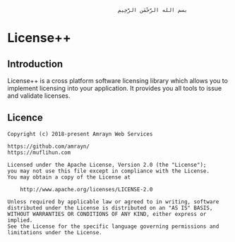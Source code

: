                                        ‫بسم الله الرَّحْمَنِ الرَّحِيمِ

# License++
    
## Introduction
License++ is a cross platform software licensing library which allows you to implement licensing into your application. It provides you all tools to issue and validate licenses.

## Licence

```
Copyright (c) 2018-present Amrayn Web Services

https://github.com/amrayn/
https://muflihun.com

Licensed under the Apache License, Version 2.0 (the "License");
you may not use this file except in compliance with the License.
You may obtain a copy of the License at

    http://www.apache.org/licenses/LICENSE-2.0

Unless required by applicable law or agreed to in writing, software
distributed under the License is distributed on an "AS IS" BASIS,
WITHOUT WARRANTIES OR CONDITIONS OF ANY KIND, either express or implied.
See the License for the specific language governing permissions and
limitations under the License.
```

